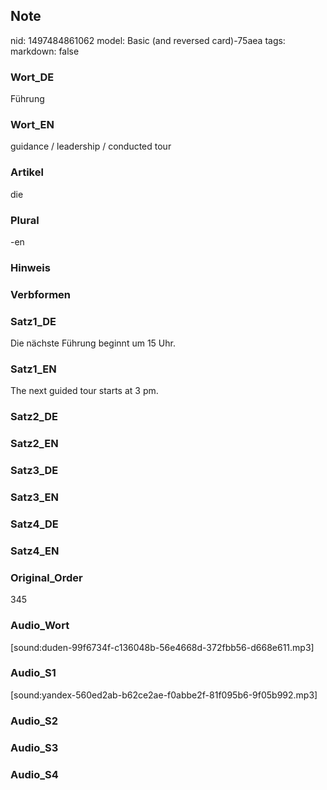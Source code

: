 ## Note
nid: 1497484861062
model: Basic (and reversed card)-75aea
tags: 
markdown: false

### Wort_DE
Führung

### Wort_EN
guidance / leadership / conducted tour

### Artikel
die

### Plural
-en

### Hinweis


### Verbformen


### Satz1_DE
Die nächste Führung beginnt um 15 Uhr.

### Satz1_EN
The next guided tour starts at 3 pm.

### Satz2_DE


### Satz2_EN


### Satz3_DE


### Satz3_EN


### Satz4_DE


### Satz4_EN


### Original_Order
345

### Audio_Wort
[sound:duden-99f6734f-c136048b-56e4668d-372fbb56-d668e611.mp3]

### Audio_S1
[sound:yandex-560ed2ab-b62ce2ae-f0abbe2f-81f095b6-9f05b992.mp3]

### Audio_S2


### Audio_S3


### Audio_S4

